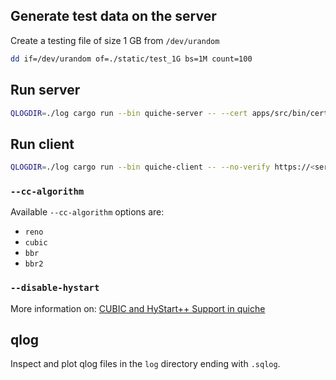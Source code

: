 ## Generate test data on the server

Create a testing file of size 1 GB from `/dev/urandom`

```bash
dd if=/dev/urandom of=./static/test_1G bs=1M count=100
```

## Run server

```bash
QLOGDIR=./log cargo run --bin quiche-server -- --cert apps/src/bin/cert.crt --key apps/src/bin/cert.key --listen 0.0.0.0:1234 --root ./static/
```

## Run client

```bash
QLOGDIR=./log cargo run --bin quiche-client -- --no-verify https://<server_ip>:1234/test_1G --cc-algorithm reno
```

### `--cc-algorithm`

Available `--cc-algorithm` options are:

- `reno`
- `cubic`
- `bbr`
- `bbr2`

### `--disable-hystart`

More information on: [CUBIC and HyStart++ Support in quiche](https://blog.cloudflare.com/cubic-and-hystart-support-in-quiche/)

## qlog

Inspect and plot qlog files in the `log` directory ending with `.sqlog`.

